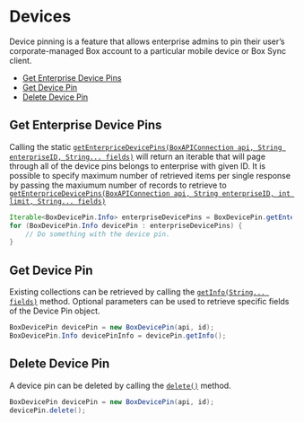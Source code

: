 Devices
======

Device pinning is a feature that allows enterprise admins to pin their user’s
corporate-managed Box account to a particular mobile device or Box Sync client.

<!-- START doctoc generated TOC please keep comment here to allow auto update -->
<!-- DON'T EDIT THIS SECTION, INSTEAD RE-RUN doctoc TO UPDATE -->


- [Get Enterprise Device Pins](#get-enterprise-device-pins)
- [Get Device Pin](#get-device-pin)
- [Delete Device Pin](#delete-device-pin)

<!-- END doctoc generated TOC please keep comment here to allow auto update -->

Get Enterprise Device Pins
--------------------------

Calling the static [`getEnterpriceDevicePins(BoxAPIConnection api, String enterpriseID, String... fields)`][get-enterprise-device-pins]
will return an iterable that will page through all of the device pins belongs to
enterprise with given ID. It is possible to specify maximum number of retrieved
items per single response by passing the maxiumum number of records to retrieve to
[`getEnterpriceDevicePins(BoxAPIConnection api, String enterpriseID, int limit, String... fields)`][get-enterprise-device-pins-with-limit]

<!-- sample get_enterprises_id_device_pinners -->
```java
Iterable<BoxDevicePin.Info> enterpriseDevicePins = BoxDevicePin.getEnterpriceDevicePins(api, id);
for (BoxDevicePin.Info devicePin : enterpriseDevicePins) {
    // Do something with the device pin.
}
```

[get-enterprise-device-pins]: http://opensource.box.com/box-java-sdk/javadoc/com/box/sdk/BoxDevicePin.html#getEnterpriceDevicePins-com.box.sdk.BoxAPIConnection-java.lang.String-java.lang.String...-
[get-enterprise-device-pins-with-limit]: http://opensource.box.com/box-java-sdk/javadoc/com/box/sdk/BoxDevicePin.html#getEnterpriceDevicePins-com.box.sdk.BoxAPIConnection-java.lang.String-int-java.lang.String...-

Get Device Pin
--------------

Existing collections can be retrieved by calling the [`getInfo(String... fields)`][get-device-pin] method.
Optional parameters can be used to retrieve specific fields of the Device Pin object.

<!-- sample get_device_pinners_id -->
```java
BoxDevicePin devicePin = new BoxDevicePin(api, id);
BoxDevicePin.Info devicePinInfo = devicePin.getInfo();
```

[get-device-pin]: http://opensource.box.com/box-java-sdk/javadoc/com/box/sdk/BoxDevicePin.html#getInfo-java.lang.String...-

Delete Device Pin
--------------

A device pin can be deleted by calling the [`delete()`][delete] method.

<!-- sample delete_device_pinners_id -->
```java
BoxDevicePin devicePin = new BoxDevicePin(api, id);
devicePin.delete();
```

[delete]: http://opensource.box.com/box-java-sdk/javadoc/com/box/sdk/BoxDevicePin.html#delete--
